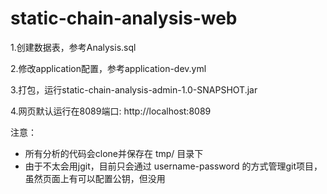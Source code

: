 # static-chain-analysis-web

1.创建数据表，参考Analysis.sql

2.修改application配置，参考application-dev.yml

3.打包，运行static-chain-analysis-admin-1.0-SNAPSHOT.jar

4.网页默认运行在8089端口: http://localhost:8089

注意：

* 所有分析的代码会clone并保存在 tmp/ 目录下
* 由于不太会用jgit，目前只会通过 username-password 的方式管理git项目，虽然页面上有可以配置公钥，但没用
